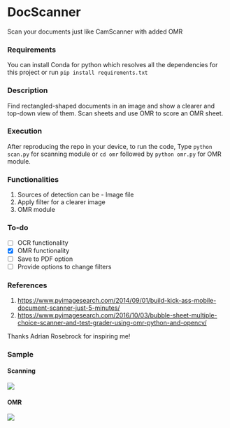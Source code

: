 # DocScanner
Scan your documents just like CamScanner with added OMR 

### Requirements
You can install Conda for python which resolves all the dependencies for this project
or run 
`pip install requirements.txt`

### Description
Find rectangled-shaped documents in an image and show a clearer and top-down view of them.
Scan sheets and use OMR to score an OMR sheet.

### Execution
After reproducing the repo in your device, to run the code,
Type `python scan.py` for scanning module or `cd omr` followed by `python omr.py` for OMR module.

### Functionalities
1) Sources of detection can be - Image file
2) Apply filter for a clearer image
3) OMR module

### To-do
- [ ] OCR functionality
- [x] OMR functionality
- [ ] Save to PDF option
- [ ] Provide options to change filters

### References
1) https://www.pyimagesearch.com/2014/09/01/build-kick-ass-mobile-document-scanner-just-5-minutes/
2) https://www.pyimagesearch.com/2016/10/03/bubble-sheet-multiple-choice-scanner-and-test-grader-using-omr-python-and-opencv/

Thanks Adrian Rosebrock for inspiring me!

### Sample

#### Scanning
<img src="https://github.com/parthagar/DocScanner/blob/master/images/Capture_Scan.PNG">

#### OMR
<img src="https://github.com/parthagar/DocScanner/blob/master/images/Capture_OMR.PNG">
 
